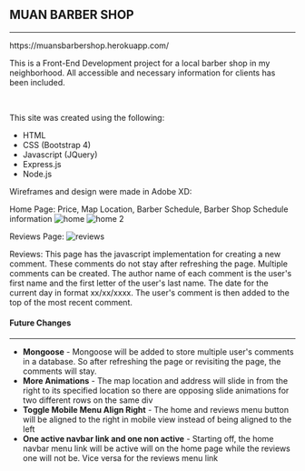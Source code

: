 <h2>MUAN BARBER SHOP</h2>
<hr>
<p>https://muansbarbershop.herokuapp.com/</p>

<p>This is a Front-End Development project for a local barber shop in my neighborhood. All accessible and necessary information for clients has been included.</p>
<br>
<p>This site was created using the following:</p>
<ul>
     <li>HTML</li>
     <li>CSS (Bootstrap 4)</li>
     <li>Javascript (JQuery)</li>
     <li>Express.js</li>
     <li>Node.js</li>
</ul>
    
Wireframes and design were made in Adobe XD:

Home Page:
Price, Map Location, Barber Schedule, Barber Shop Schedule information 
![home](https://user-images.githubusercontent.com/45477272/53541114-4e2d6e00-3ae6-11e9-8b0a-631b28c5bfea.png)
![home 2](https://user-images.githubusercontent.com/45477272/53541118-52598b80-3ae6-11e9-8cb9-4646d3747e4b.png)

Reviews Page:
![reviews](https://user-images.githubusercontent.com/45477272/53541122-54bbe580-3ae6-11e9-884d-e0790a6626fe.png)

Reviews: This page has the javascript implementation for creating a new comment. These comments do not stay after refreshing the page. Multiple comments can be created. The author name of each comment is the user's first name and the first letter of the user's last name. The date for the current day in format xx/xx/xxxx. The user's comment is then added to the top of the most recent comment.

<h4>Future Changes</h4>
<hr>
<p>
     <ul>
          <li><b>Mongoose</b> - Mongoose will be added to store multiple user's comments in a database. So after refreshing the page or revisiting the page, the comments will stay. </li>
          <li><b>More Animations</b> - The map location and address will slide in from the right to its specified location so there are opposing slide animations for two different rows on the same div</li>
          <li><b>Toggle Mobile Menu Align Right</b> - The home and reviews menu button will be aligned to the right in mobile view instead of being aligned to the left</li>
          <li><b>One active navbar link and one non active</b> - Starting off, the home navbar menu link will be active will on the home page while the reviews one will not be. Vice versa for the reviews menu link</li>
      <ul>
           </p>
